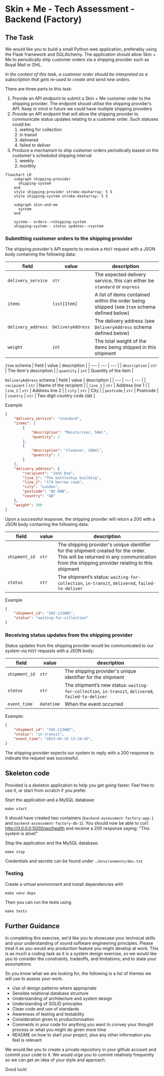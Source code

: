 # Skin + Me - Tech Assessment - Backend (Factory)

## The Task
We would like you to build a small Python web application, preferably using the Flask framework and SQLAlchemy. The application should allow Skin + Me to periodically ship customer orders via a shipping provider such as Royal Mail or DHL. 

_In the context of this task, a customer order should be interpreted as a subscription that gets re-used to create and send new orders._

There are three parts to this task:

1.  Provide an API endpoint to submit a Skin + Me customer order to the shipping provider. The endpoint should utilise the shipping provider’s API. Keep in mind in future we could have multiple shipping providers
2.  Provide an API endpoint that will allow the shipping provider to communicate status updates relating to a customer order. Such statuses could be:
    1.  waiting for collection
    2.  in transit
    3.  delivered
    4.  failed to deliver
3.  Produce a mechanism to ship customer orders periodically based on the customer's scheduled shipping interval
    1.  weekly
    2.  monthly

```mermaid
flowchart LR
    subgraph shipping-provider
      shipping-system
    end
    style shipping-provider stroke-dasharray: 5 5
    style shipping-system stroke-dasharray: 5 5

    subgraph skin-and-me
      system
    end

    system-- orders-->shipping-system
    shipping-system-- status updates-->system
```

### Submitting customer orders to the shipping provider

The shipping provider's API expects to receive a `POST` request with a JSON body containing the following data:

| field | value | description |
| --- | --- | --- |
| `delivery_service` | `str` | The expected delivery service, this can either be `standard` or `express` |
| `items` | `list[Item]` | A list of items contained within the order being shipped (see `Item` schema defined below) |
| `delivery_address` | `DeliveryAddress` | The delivery address (see `DeliveryAddress` schema defined below) |
| `weight` | `int` | The total weight of the items being shipped in this shipment |

`Item` schema
| field | value | description |
| --- | --- | --- |
| `description` | `str` | The item's description |
| `quantity` | `int` | Quantity of the item |

`DeliveryAddress` schema
| field | value | description |
| --- | --- | --- |
| `recipient` | `str` | Name of the recipient |
| `line_1` | `str` | Address line 1 |
| `line_2` | `str` | Address line 2 |
| `city` | `str` | City |
| `postcode` | `str` | Postcode |
| `country` | `str` | Two digit country code (`GB`) |

Example
```json
{
    "delivery_service": "standard",
    "items": [
        {
            "description": "Moisturiser, 50ml",
            "quantity": 2
        },
        {
            "description": "Cleanser, 100ml",
            "quantity": 1
        }
    ],
    "delivery_address": {
        "recipient": "John Doe",
        "line_1": "The battleship building",
        "line_2": "179 harrow road",
        "city": "London",
        "postcode": "W2 6NB",
        "country": "GB"
    },
    "weight": 300
}
```

Upon a successful response, the shipping provider will return a 200 with a JSON body containing the following data:

| field | value | description |
| --- | --- | --- |
| `shipment_id` | `str` | The shipping provider's unique identifier for the shipment created for the order. This will be returned in any communication from the shipping provider relating to this shipment |
| `status` | `str` | The shipment’s status: `waiting-for-collection`, `in-transit`, `delivered`, `failed-to-deliver` |

Example
```json
{
    "shipment_id": "SHI-123ABC",
    "status": "waiting-for-collection"
}
```

### Receiving status updates from the shipping provider

Status updates from the shipping provider would be communicated to our system via `POST` requests with a JSON body:

| field | value | description |
| --- | --- | --- |
| `shipment_id` | `str` | The shipping provider's unique identifier for the shipment |
| `status` | `str` | The shipment’s new status: `waiting-for-collection`, `in-transit`, `delivered`, `failed-to-deliver` |
| `event_time` | `datetime` | When the event occurred |

Example:
```json
{
    "shipment_id": "SHI-123ABC",
    "status": "in-transit",
    "event_time": "2023-05-19 13:18:45",
}
```

The shipping provider expects our system to reply with a 200 response to indicate the request was successful.

## Skeleton code

Provided is a skeleton application to help you get going faster. Feel free to use it, or start from scratch if you prefer.

Start the application and a MySQL database:
```
make start
```

It should have created two containers (`backend-assessment-factory-app-1` and `backend-assessment-factory-db-1`).
You should now be able to curl: <http://0.0.0.0:5000/api/health> and receive a 200 response saying: "This system is alive!"

Stop the application and the MySQL database:
```
make stop
```

Credentials and secrets can be found under `./environments/dev.txt`

### Testing

Create a virtual environment and install dependencies with
```
make venv deps
```

Then you can run the tests using
```
make tests
```

## Further Guidance

In completing this exercise, we'd like you to showcase your technical skills and your understanding of sound software engineering principles. Please treat it as you would any production feature you might develop at work. This is as much a coding task as it is a system design exercise, so we would like you to consider the constraints, tradeoffs, and limitations; and to state your assumptions. 

So you know what we are looking for, the following is a list of themes we will use to assess your work.
- Use of design patterns where appropriate
- Sensible relational database structure
- Understanding of architecture and system design
- Understanding of SOLID principles
- Clean code and use of standards
- Awareness of testing and testability
- Consideration given to productionisation
- Comments in your code for anything you want to convey your thought process or what you might do given more time
- README on how to start your project, plus any other information you feel is relevant

We would like you to create a private repository in your github account and commit your code to it. We would urge you to commit relatively frequently so we can get an idea of your style and approach.

Good luck!
